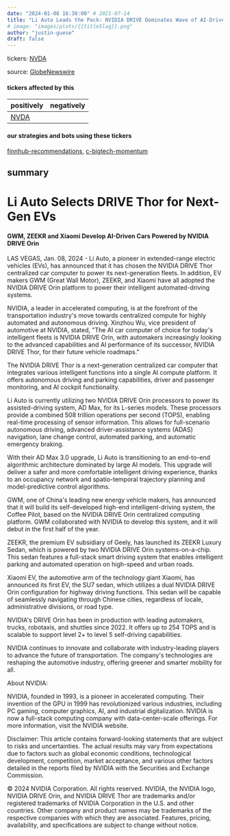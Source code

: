 ```yaml
---
date: "2024-01-08 16:30:00" # 2021-07-14
title: "Li Auto Leads the Pack: NVIDIA DRIVE Dominates Wave of AI-Driven EV Makers Including GWM, ZEEKR, and Xiaomi"
# image: "images/plots/{{titleSlag}}.png"
author: "justin-guese"
draft: false
---
```

tickers: <a href='https://finance.yahoo.com/quote/NVDA' target='_blank'>NVDA</a> 

source: <a href='https://www.globenewswire.com/news-release/2024/01/08/2805666/0/en/Wave-of-EV-Makers-Choose-NVIDIA-DRIVE-for-Automated-Driving.html' target='_blank'>GlobeNewswire</a>

#### tickers affected by this

| positively | negatively |
|------------|------------
| <a href='https://finance.yahoo.com/quote/NVDA' target='_blank'>NVDA</a> |  |

#### our strategies and bots using these tickers

[finnhub-recommendations](/strategies/finnhub-recommendations), [c-bigtech-momentum](/strategies/c-bigtech-momentum)

## summary

# Li Auto Selects DRIVE Thor for Next-Gen EVs
#### GWM, ZEEKR and Xiaomi Develop AI-Driven Cars Powered by NVIDIA DRIVE Orin

LAS VEGAS, Jan. 08, 2024 - Li Auto, a pioneer in extended-range electric vehicles (EVs), has announced that it has chosen the NVIDIA DRIVE Thor centralized car computer to power its next-generation fleets. In addition, EV makers GWM (Great Wall Motor), ZEEKR, and Xiaomi have all adopted the NVIDIA DRIVE Orin platform to power their intelligent automated-driving systems.

NVIDIA, a leader in accelerated computing, is at the forefront of the transportation industry's move towards centralized compute for highly automated and autonomous driving. Xinzhou Wu, vice president of automotive at NVIDIA, stated, "The AI car computer of choice for today's intelligent fleets is NVIDIA DRIVE Orin, with automakers increasingly looking to the advanced capabilities and AI performance of its successor, NVIDIA DRIVE Thor, for their future vehicle roadmaps."

The NVIDIA DRIVE Thor is a next-generation centralized car computer that integrates various intelligent functions into a single AI compute platform. It offers autonomous driving and parking capabilities, driver and passenger monitoring, and AI cockpit functionality.

Li Auto is currently utilizing two NVIDIA DRIVE Orin processors to power its assisted-driving system, AD Max, for its L-series models. These processors provide a combined 508 trillion operations per second (TOPS), enabling real-time processing of sensor information. This allows for full-scenario autonomous driving, advanced driver-assistance systems (ADAS) navigation, lane change control, automated parking, and automatic emergency braking.

With their AD Max 3.0 upgrade, Li Auto is transitioning to an end-to-end algorithmic architecture dominated by large AI models. This upgrade will deliver a safer and more comfortable intelligent driving experience, thanks to an occupancy network and spatio-temporal trajectory planning and model-predictive control algorithms.

GWM, one of China's leading new energy vehicle makers, has announced that it will build its self-developed high-end intelligent-driving system, the Coffee Pilot, based on the NVIDIA DRIVE Orin centralized computing platform. GWM collaborated with NVIDIA to develop this system, and it will debut in the first half of the year.

ZEEKR, the premium EV subsidiary of Geely, has launched its ZEEKR Luxury Sedan, which is powered by two NVIDIA DRIVE Orin systems-on-a-chip. This sedan features a full-stack smart driving system that enables intelligent parking and automated operation on high-speed and urban roads.

Xiaomi EV, the automotive arm of the technology giant Xiaomi, has announced its first EV, the SU7 sedan, which utilizes a dual NVIDIA DRIVE Orin configuration for highway driving functions. This sedan will be capable of seamlessly navigating through Chinese cities, regardless of locale, administrative divisions, or road type.

NVIDIA's DRIVE Orin has been in production with leading automakers, trucks, robotaxis, and shuttles since 2022. It offers up to 254 TOPS and is scalable to support level 2+ to level 5 self-driving capabilities.

NVIDIA continues to innovate and collaborate with industry-leading players to advance the future of transportation. The company's technologies are reshaping the automotive industry, offering greener and smarter mobility for all.

About NVIDIA:

NVIDIA, founded in 1993, is a pioneer in accelerated computing. Their invention of the GPU in 1999 has revolutionized various industries, including PC gaming, computer graphics, AI, and industrial digitalization. NVIDIA is now a full-stack computing company with data-center-scale offerings. For more information, visit the NVIDIA website.

Disclaimer: This article contains forward-looking statements that are subject to risks and uncertainties. The actual results may vary from expectations due to factors such as global economic conditions, technological development, competition, market acceptance, and various other factors detailed in the reports filed by NVIDIA with the Securities and Exchange Commission.

© 2024 NVIDIA Corporation. All rights reserved. NVIDIA, the NVIDIA logo, NVIDIA DRIVE Orin, and NVIDIA DRIVE Thor are trademarks and/or registered trademarks of NVIDIA Corporation in the U.S. and other countries. Other company and product names may be trademarks of the respective companies with which they are associated. Features, pricing, availability, and specifications are subject to change without notice.